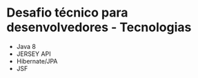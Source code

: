 # Desafio técnico para desenvolvedores - Tecnologias

- Java 8
- JERSEY API
- Hibernate/JPA
- JSF



